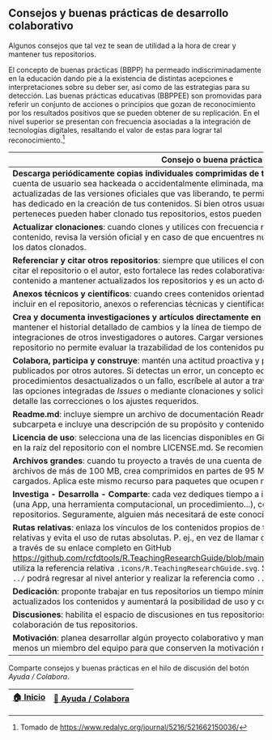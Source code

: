 ## Consejos y buenas prácticas de desarrollo colaborativo

Algunos consejos que tal vez te sean de utilidad a la hora de crear y mantener tus repositorios.

El concepto de buenas prácticas (BBPP) ha permeado indiscriminadamente en la educación dando pie a la existencia de distintas acepciones e interpretaciones sobre su deber ser, así como de las estrategias para su detección. Las buenas prácticas educativas (BBPPEE) son promovidas para referir un conjunto de acciones o principios que gozan de reconocimiento por los resultados positivos que se pueden obtener de su replicación. En el nivel superior se presentan con frecuencia asociadas a la integración de tecnologías digitales, resaltando el valor de estas para lograr tal reconocimiento.[^1] 

| Consejo o buena práctica                                                                                                                                                                                                                                                                                                                                                                                                                                                                                                                                                               | Autor                                       |
|----------------------------------------------------------------------------------------------------------------------------------------------------------------------------------------------------------------------------------------------------------------------------------------------------------------------------------------------------------------------------------------------------------------------------------------------------------------------------------------------------------------------------------------------------------------------------------------|---------------------------------------------|
| **Descarga periódicamente copias individuales comprimidas de tus repositorios**: en caso de que tu cuenta de usuario sea hackeada o accidentalmente eliminada, mantener copias comprimidas actualizadas de las versiones oficiales que vas liberando, te permitirá no perder todo el esfuerzo que has dedicado en la creación de tus contenidos. Si bien otros usuarios o las organizaciones a las cuales perteneces pueden haber clonado tus repositorios, estos pueden estar desactualizados.                                                                                        | [rcfdtools](https://github.com/rcfdtools)   |
| **Actualizar clonaciones**: cuando clones y utilices con frecuencia repositorios de otros creadores de contenido, revisa la versión oficial y en caso de que encuentres nuevas y mejores versiones, actualiza los datos clonados.                                                                                                                                                                                                                                                                                                                                                      | [rcfdtools](https://github.com/rcfdtools)   |
| **Referenciar y citar otros repositorios**: siempre que utilices el contenido de otro autor, asegúrate de citar el repositorio o el autor, esto fortalece las redes colaborativas, incentiva a los creadores de contenido a mantener actualizados los repositorios y es un acto de cortesía.                                                                                                                                                                                                                                                                                           | [rcfdtools](https://github.com/rcfdtools)   |
| **Anexos técnicos y científicos**: cuando crees contenidos orientados a toma de decisiones, asegúrate de incluir en el repositorio, anexos o referencias técnicas y científicas verificables.                                                                                                                                                                                                                                                                                                                                                                                          | [rcfdtools](https://github.com/rcfdtools)   |
| **Crea y documenta investigaciones y artículos directamente en GitHub**: esta práctica te permitirá para mantener el historial detallado de cambios y la línea de tiempo de las incorporaciones, revisiones e integraciones de otros investigadores o autores. Cargar versiones finales de documentos en el repositorio no permite evaluar la trazabilidad de los contenidos publicados.                                                                                                                                                                                               | [rcfdtools](https://github.com/rcfdtools)   |
| **Colabora, participa y construye**: mantén una actitud proactiva y propositiva frente a los contenidos publicados por otros autores. Si detectas un error, un concepto equivocado, información o procedimientos desactualizados o un fallo, escríbele al autor a través de las _discusiones_ o a través de las opciones integradas de _Issues_ o mediante clonaciones y solicitudes de integración, planteando en detalle las correcciones o los ajustes requeridos.                                                                                                                  | [rcfdtools](https://github.com/rcfdtools)   |
| **Readme.md**: incluye siempre un archivo de documentación Readme.md dentro de cada carpeta o subcarpeta e incluye una descripción de su propósito y contenido.                                                                                                                                                                                                                                                                                                                                                                                                                        | [rcfdtools](https://github.com/rcfdtools)   |
| **Licencia de uso**: selecciona una de las licencias disponibles en GitHub o incluye una licencia derivada en la raíz del repositorio con el nombre LICENSE.md. Se recomienda asesoría profesional.                                                                                                                                                                                                                                                                                                                                                                                    | [rcfdtools](https://github.com/rcfdtools)   |
| **Archivos grandes**: cuando tu proyecto a través de una cuenta de no pago requiera de la publicación de archivos de más de 100 MB, crea comprimidos en partes de 95 MB para que estos puedan ser cargados. Aplica este mismo recurso para paquetes que ocupen más de 500 MB.                                                                                                                                             -                                                                                                                                                            | [rcfdtools](https://github.com/rcfdtools)   |
| **Investiga - Desarrolla - Comparte**: cada vez dediques tiempo a investigar, aprender y crear algo nuevo (una App, una herramienta computacional, un procedimiento...), compártelo e integralo en uno e tus repositorios. Seguramente, alguien más necesitará de este conocimiento y podrá utilizar tus creaciones.                                                                                                                                                                                                                                                                   | [rcfdtools](https://github.com/rcfdtools)   |
| **Rutas relativas**: enlaza los vínculos de los contenidos propios de tu repositorio a través de rutas relativas y evita el uso de rutas absolutas. P. ej., en vez de llamar desde una subcarpeta un ícono global a través de su enlace completo en GitHub https://github.com/rcfdtools/R.TeachingResearchGuide/blob/main/.icons/R.TeachingResearchGuide.svg, utiliza la referencia relativa `.icons/R.TeachingResearchGuide.svg`. Si estás dentro de una subcarpeta, con `../` podrá regresar al nivel anterior y realizar la referencia como `../.icons/R.TeachingResearchGuide.svg` | [rcfdtools](https://github.com/rcfdtools)   |
| **Dedicación**: proponte trabajar en tus repositorios un tiempo mínimo por semana, así mantendrás actualizados los contenidos y aumentará la posibilidad de uso y colaboración por parte de otros.                                                                                                                                                                                                                                                                                                                                                                                     | [juanrodace](https://github.com/juanrodace) |
| **Discusiones**: habilita el espacio de discusiones en tus repositorios para mejorar la participación y colaboración de tus repositorios.                                                                                                                                                                                                                                                                                                                                                                                                                                              | [juanrodace](https://github.com/juanrodace) |
| **Motivación**: planea desarrollar algún proyecto colaborativo y mantén contacto permanente con al menos un miembro del equipo para que conserven la motivación mutua y así participen activamente.                                                                                                                                                                                                                                                                                                                                                                                    | [juanrodace](https://github.com/juanrodace) |


Comparte consejos y buenas prácticas en el hilo de discusión del botón _Ayuda / Colabora_.

| [:house: Inicio](Readme.md) | [:beginner: Ayuda / Colabora](https://github.com/rcfdtools/R.TeachingResearchGuide/discussions/8) |
|-----------------------------|---------------------------------------------------------------------------------------------------|

[^1]: Tomado de https://www.redalyc.org/journal/5216/521662150036/